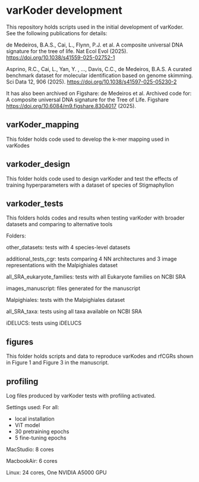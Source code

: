 # varKoder development

This repository holds scripts used in the initial development of varKoder. See the following publications for details:

de Medeiros, B.A.S., Cai, L., Flynn, P.J. et al. A composite universal DNA signature for the tree of life. Nat Ecol Evol (2025). https://doi.org/10.1038/s41559-025-02752-1

Asprino, R.C., Cai, L., Yan, Y. , ..., Davis, C.C., de Medeiros, B.A.S. A curated benchmark dataset for molecular identification based on genome skimming. Sci Data 12, 906 (2025). https://doi.org/10.1038/s41597-025-05230-2

It has also been archived on Figshare:
de Medeiros et al. Archived code for: A composite universal DNA signature for the Tree of Life. Figshare https://doi.org/10.6084/m9.figshare.8304017 (2025).

## varKoder_mapping

This folder holds code used to develop the k-mer mapping used in varKodes

## varkoder_design

This folder holds code used to design varKoder and test the effects of training hyperparameters with a dataset of species of Stigmaphyllon

## varkoder_tests

This folders holds codes and results when testing varKoder with broader datasets and comparing to alternative tools

Folders:

other_datasets: tests with 4 species-level datasets

additional_tests_cgr: tests comparing 4 NN architectures and 3 image representations with the Malpighiales dataset

all_SRA_eukaryote_families: tests with all Eukaryote families on NCBI SRA

images_manuscript: files generated for the manuscript

Malpighiales: tests with the Malpighiales dataset

all_SRA_taxa: tests using all taxa available on NCBI SRA

iDELUCS: tests using iDELUCS

## figures
This folder holds scripts and data to reproduce varKodes and rfCGRs shown in Figure 1 and Figure 3 in the manuscript.

## profiling 
Log files produced by varKoder tests with profiling activated.

Settings used:
For all:
- local installation
- ViT model
- 30 pretraining epochs
- 5 fine-tuning epochs


MacStudio: 8 cores

MacbookAir: 6 cores

Linux: 24 cores, One NVIDIA A5000 GPU 

